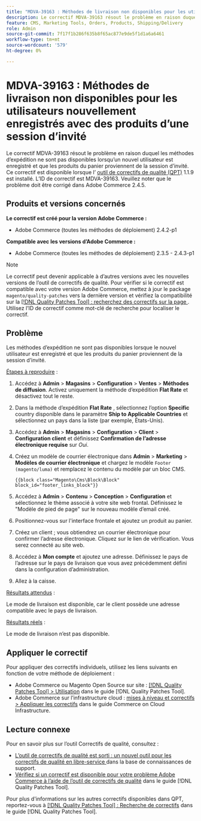 ```yaml
---
title: "MDVA-39163 : Méthodes de livraison non disponibles pour les utilisateurs nouvellement enregistrés avec des produits d’une session d’invité"
description: Le correctif MDVA-39163 résout le problème en raison duquel les méthodes d’expédition ne sont pas disponibles lorsqu’un nouvel utilisateur est enregistré et que les produits du panier proviennent de la session d’invité. Ce correctif est disponible lorsque l’[outil de correctifs de qualité (QPT)](https://experienceleague.adobe.com/en/docs/commerce-knowledge-base/kb/announcements/commerce-announcements/magento-quality-patches-released-new-tool-to-self-serve-quality-patches) 1.1.9 est installé. L’ID de correctif est MDVA-39163. Veuillez noter que le problème doit être corrigé dans Adobe Commerce 2.4.5.
feature: CMS, Marketing Tools, Orders, Products, Shipping/Delivery
role: Admin
source-git-commit: 7f17f1b286f635b8f65ac877e9de5f1d1a6a6461
workflow-type: tm+mt
source-wordcount: '579'
ht-degree: 0%

---
```


# MDVA-39163 : Méthodes de livraison non disponibles pour les utilisateurs nouvellement enregistrés avec des produits d’une session d’invité

Le correctif MDVA-39163 résout le problème en raison duquel les méthodes d’expédition ne sont pas disponibles lorsqu’un nouvel utilisateur est enregistré et que les produits du panier proviennent de la session d’invité. Ce correctif est disponible lorsque l’ [outil de correctifs de qualité (QPT)](https://experienceleague.adobe.com/en/docs/commerce-knowledge-base/kb/announcements/commerce-announcements/magento-quality-patches-released-new-tool-to-self-serve-quality-patches) 1.1.9 est installé. L’ID de correctif est MDVA-39163. Veuillez noter que le problème doit être corrigé dans Adobe Commerce 2.4.5.

## Produits et versions concernés

**Le correctif est créé pour la version Adobe Commerce :**

* Adobe Commerce (toutes les méthodes de déploiement) 2.4.2-p1

**Compatible avec les versions d’Adobe Commerce :**

* Adobe Commerce (toutes les méthodes de déploiement) 2.3.5 - 2.4.3-p1

>[!NOTE]
>
>Le correctif peut devenir applicable à d’autres versions avec les nouvelles versions de l’outil de correctifs de qualité. Pour vérifier si le correctif est compatible avec votre version Adobe Commerce, mettez à jour le package `magento/quality-patches` vers la dernière version et vérifiez la compatibilité sur la [[!DNL Quality Patches Tool] : recherchez des correctifs sur la page ](https://experienceleague.adobe.com/en/docs/commerce-knowledge-base/kb/announcements/commerce-announcements/magento-quality-patches-released-new-tool-to-self-serve-quality-patches). Utilisez l’ID de correctif comme mot-clé de recherche pour localiser le correctif.

## Problème

Les méthodes d’expédition ne sont pas disponibles lorsque le nouvel utilisateur est enregistré et que les produits du panier proviennent de la session d’invité.

<u>Étapes à reproduire</u> :

1. Accédez à **Admin** > **Magasins** > **Configuration** > **Ventes** > **Méthodes de diffusion**. Activez uniquement la méthode d’expédition **Flat Rate** et désactivez tout le reste.
1. Dans la méthode d’expédition **Flat Rate** , sélectionnez l’option **Specific** country disponible dans le paramètre **Ship to Applicable Countries** et sélectionnez un pays dans la liste (par exemple, États-Unis).
1. Accédez à **Admin** > **Magasins** > **Configuration** > **Client** > **Configuration client** et définissez **Confirmation de l’adresse électronique requise** sur _Oui_.
1. Créez un modèle de courrier électronique dans **Admin** > **Marketing** > **Modèles de courrier électronique** et chargez le modèle `Footer (magento/luma)` et remplacez le contenu du modèle par un bloc CMS.

   ```CMS
   {{block class="Magento\Cms\Block\Block" block_id="footer_links_block"}}
   ```

1. Accédez à **Admin** > **Contenu** > **Conception** > **Configuration** et sélectionnez le thème associé à votre site web frontal. Définissez le &quot;Modèle de pied de page&quot; sur le nouveau modèle d’email créé.
1. Positionnez-vous sur l&#39;interface frontale et ajoutez un produit au panier.
1. Créez un client ; vous obtiendrez un courrier électronique pour confirmer l’adresse électronique. Cliquez sur le lien de vérification. Vous serez connecté au site web.
1. Accédez à **Mon compte** et ajoutez une adresse. Définissez le pays de l’adresse sur le pays de livraison que vous avez précédemment défini dans la configuration d’administration.
1. Allez à la caisse.

<u>Résultats attendus</u> :

Le mode de livraison est disponible, car le client possède une adresse compatible avec le pays de livraison.

<u>Résultats réels</u> :

Le mode de livraison n’est pas disponible.

## Appliquer le correctif

Pour appliquer des correctifs individuels, utilisez les liens suivants en fonction de votre méthode de déploiement :

* Adobe Commerce ou Magento Open Source sur site : [[!DNL Quality Patches Tool] > Utilisation](/help/tools/quality-patches-tool/usage.md) dans le guide [!DNL Quality Patches Tool].
* Adobe Commerce sur l’infrastructure cloud : [mises à niveau et correctifs > Appliquer les correctifs](https://experienceleague.adobe.com/docs/commerce-cloud-service/user-guide/develop/upgrade/apply-patches.html) dans le guide Commerce on Cloud Infrastructure.

## Lecture connexe

Pour en savoir plus sur l’outil Correctifs de qualité, consultez :

* [ L’outil de correctifs de qualité est sorti : un nouvel outil pour les correctifs de qualité en libre-service ](https://experienceleague.adobe.com/en/docs/commerce-knowledge-base/kb/announcements/commerce-announcements/magento-quality-patches-released-new-tool-to-self-serve-quality-patches) dans la base de connaissances de support.
* [Vérifiez si un correctif est disponible pour votre problème Adobe Commerce à l’aide de l’outil de correctifs de qualité](/help/tools/quality-patches-tool/patches-available-in-qpt/check-patch-for-magento-issue-with-magento-quality-patches.md) dans le guide [!DNL Quality Patches Tool].

Pour plus d&#39;informations sur les autres correctifs disponibles dans QPT, reportez-vous à [[!DNL Quality Patches Tool] : Recherche de correctifs](https://experienceleague.adobe.com/tools/commerce-quality-patches/index.html) dans le guide [!DNL Quality Patches Tool].
